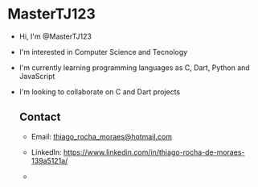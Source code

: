 # MasterTJ123

- Hi, I'm @MasterTJ123

- I'm interested in Computer Science and Tecnology

- I'm currently learning programming languages as C, Dart, Python and JavaScript

- I'm looking to collaborate on C and Dart projects
  
  ## Contact
  
  - Email: thiago_rocha_moraes@hotmail.com
  
  - LinkedIn: https://www.linkedin.com/in/thiago-rocha-de-moraes-139a5121a/
  
  - 
